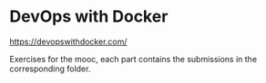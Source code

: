 # DevOps with Docker

https://devopswithdocker.com/

Exercises for the mooc, each part contains the submissions in the corresponding folder.

